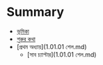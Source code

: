 # Summary

* [ভূমিকা](README.md)
* [শুরুর কথা](introduction.md)
* [প্রথম অধ্যায়](1.01.01 শেল.md)
   * [সাব চ্যাপ্টার](1.01.01 শেল.md)
